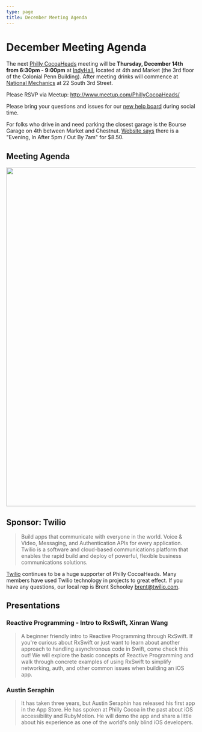 ```yaml
---
type: page
title: December Meeting Agenda
---
```


# December Meeting Agenda

The next [Philly CocoaHeads][PC] meeting will be **Thursday, December 14th from 6:30pm - 9:00pm** at [IndyHall][IndyHall], located at 4th and Market (the 3rd floor of the Colonial Penn Building). After meeting drinks will commence at [National Mechanics][NationalMechanics] at 22 South 3rd Street.

[PC]:http://phillycocoa.org
[IndyHall]:https://www.indyhall.org/
[NationalMechanics]: http://www.nationalmechanics.com/

Please RSVP via Meetup: <http://www.meetup.com/PhillyCocoaHeads/>

Please bring your questions and issues for our [new help board](http://phillycocoa.org/blog/meeting-format-changes/) during social time.

For folks who drive in and need parking the closest garage is the Bourse Garage on 4th between Market and Chestnut. [Website says](https://www.parkme.com/lot/85982/bourse-garage-philadelphia-pa) there is a "Evening, In After 5pm / Out By 7am" for $8.50.

## Meeting Agenda

<p><img src="/images/agenda.png" width="900px"/></p>

## Sponsor: Twilio

> Build apps that communicate with everyone in the world. Voice & Video, Messaging, and Authentication APIs for every application. Twilio is a software and cloud-based communications platform that enables the rapid build and deploy of powerful, flexible business communications solutions.

[Twilio](http://www.twilio.com) continues to be a huge supporter of Philly CocoaHeads. Many members have used Twilio technology in projects to great effect. If you have any questions, our local rep is Brent Schooley <brent@twilio.com>.

## Presentations

### Reactive Programming - Intro to RxSwift, Xinran Wang

> A beginner friendly intro to Reactive Programming through RxSwift. If you're curious about RxSwift or just want to learn about another approach to handling asynchronous code in Swift, come check this out!
We will explore the basic concepts of Reactive Programming and walk through concrete examples of using RxSwift to simplify networking, auth, and other common issues when building an iOS app.

### Austin Seraphin

> It has taken three years, but Austin Seraphin has released his first app in the App Store. He has spoken at Philly Cocoa in the past about iOS accessibility and RubyMotion. He will demo the app and share a little about his experience as one of the world's only blind iOS developers.
